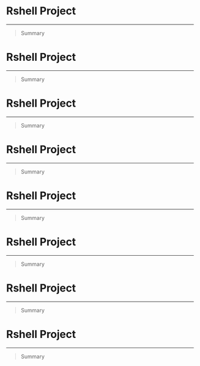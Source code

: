 # Rshell Project
---

> Summary
# Rshell Project
---

> Summary
# Rshell Project
---

> Summary
# Rshell Project
---

> Summary
# Rshell Project
---

> Summary
# Rshell Project
---

> Summary
# Rshell Project
---

> Summary
# Rshell Project
---

> Summary

